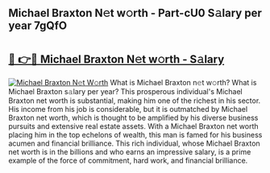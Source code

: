 ## Michael Braxton N𝚎t w𝚘rth - Part-cU0 S𝚊lary per year 7gQfO

# <h2><a href="http://gc543rm.nevu.top/?p=Michael+Braxton">🔗 👉🔴 Michael Braxton N𝚎t w𝚘rth - S𝚊lary</a></h2>

[![Michael Braxton N𝚎t W𝚘rth](https://i.imgur.com/Oavwk0R.jpeg)](http://gc543rm.nevu.top/?p=Michael+Braxton)
What is Michael Braxton n𝚎t w𝚘rth? What is Michael Braxton s𝚊lary per year?
This prosperous individual's Michael Braxton net worth is substantial, making him one of the richest in his sector. His income from his job is considerable, but it is outmatched by Michael Braxton net worth, which is thought to be amplified by his diverse business pursuits and extensive real estate assets. With a Michael Braxton net worth placing him in the top echelons of wealth, this man is famed for his business acumen and financial brilliance. This rich individual, whose Michael Braxton net worth is in the billions and who earns an impressive salary, is a prime example of the force of commitment, hard work, and financial brilliance.
